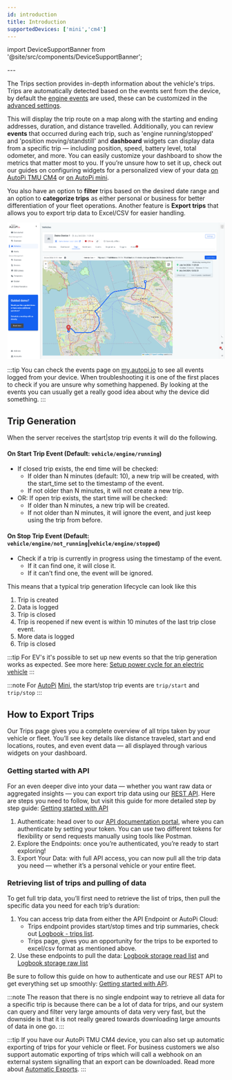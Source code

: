 ```yaml
---
id: introduction
title: Introduction
supportedDevices: ['mini','cm4']
---
```

import DeviceSupportBanner from '@site/src/components/DeviceSupportBanner';

<DeviceSupportBanner supported={frontMatter.supportedDevices} />
---

The Trips section provides in-depth information about the vehicle's trips. 
Trips are automatically detected based on the events sent from the device, by default the 
[engine events](/cloud/device_management/events/vehicle.md#engine-events) are used, these can be customized in the 
[advanced settings](/cloud/device_management/advanced_settings/autopi_tmu_cm4/trip.md#event).

This will display the trip route on a map along with the starting and ending addresses, duration, and distance travelled. 
Additionally, you can review **events** that occurred during each trip, such as 'engine running/stopped' and 'position moving/standstill' and **dashboard** widgets can display data from a specific trip — including position, speed, battery level, total odometer, and more. You can easily customize your dashboard to show the metrics that matter most to you. If you’re unsure how to set it up, check out our guides on configuring widgets for a personalized view of your data <a href="https://docs.autopi.io/getting_started/autopi_tmu_cm4/cm4-data-troubleshooting/#5-configuring-widgets" target="_blank">on AutoPi TMU CM4</a> or <a href="https://docs.autopi.io/getting_started/autopi_mini/mini-data-troubleshooting/#3-configuring-widgets/" target="_blank">on AutoPi mini</a>.

You also have an option to **filter** trips based on the desired date range and an option to **categorize trips** as either personal or business for better differentiation of your fleet operations. Another feature is **Export trips** that allows you to export trip data to Excel/CSV for easier handling. 

![Trip example](/img/cloud/fleet_management/vehicles/trips/intro/trip_demo_example_1.png)

:::tip
You can check the events page on [my.autopi.io](https://my.autopi.io) to see all events logged from your device. When troubleshooting it is one of the first places to check if you are unsure why something happened. By looking at the events you can usually get a really good idea about why the device did something.
:::

## Trip Generation

When the server receives the start|stop trip events it will do the following.

#### On Start Trip Event (Default: `vehicle/engine/running`)
   * If closed trip exists, the end time will be checked:
     * If older than N minutes (default: 10), a new trip will be created, with the start_time set to the timestamp of the event.
     * If not older than N minutes, it will not create a new trip.
   * OR: If open trip exists, the start time will be checked:
     * If older than N minutes, a new trip will be created.
     * If not older than N minutes, it will ignore the event, and just keep using the trip from before.

#### On Stop Trip Event (Default: `vehicle/engine/not_running`|`vehicle/engine/stopped`)
   * Check if a trip is currently in progress using the timestamp of the event.
     * If it can find one, it will close it.
     * If it can't find one, the event will be ignored.

This means that a typical trip generation lifecycle can look like this

1. Trip is created
2. Data is logged
3. Trip is closed
4. Trip is reopened if new event is within 10 minutes of the last trip close event.
5. More data is logged
6. Trip is closed

:::tip
For EV's it's possible to set up new events so that the trip generation works as expected.
See more here: [Setup power cycle for an electric vehicle](/getting_started/electric_vehicles/power-cycle-for-electric-vehicles/)
:::

:::note
For [AutoPi](https://www.autopi.io) [Mini](https://www.autopi.io/hardware/autopi-mini), the start/stop trip events are `trip/start` and `trip/stop`
:::


## How to Export Trips
Our Trips page gives you a complete overview of all trips taken by your vehicle or fleet. You’ll see key details like distance traveled, start and end locations, routes, and even event data — all displayed through various widgets on your dashboard.

### Getting started with API
For an even deeper dive into your data — whether you want raw data or aggregated insights — you can export trip data using our <a href="https://api.autopi.io/" target="_blank">REST API</a>. Here are steps you need to follow, but visit this guide for more detailed step by step guide: <a href="https://docs.autopi.io/getting_started/api/" target="_blank">Getting started with API</a>
1. Authenticate: head over to our <a href="https://api.autopi.io/" target="_blank">API documentation portal</a>, where you can authenticate by setting your token. You can use two different tokens for flexibility or send requests manually using tools like Postman.
2. Explore the Endpoints: once you’re authenticated, you’re ready to start exploring! 
3. Export Your Data: with full API access, you can now pull all the trip data you need — whether it’s a personal vehicle or your entire fleet.

### Retrieving list of trips and pulling of data
To get full trip data, you’ll first need to retrieve the list of trips, then pull the specific data you need for each trip’s duration:
1. You can access trip data from either the API Endpoint or AutoPi Cloud:
    - Trips endpoint provides start/stop times and trip summaries, check out <a href="https://api.autopi.io/#/logbook/logbook_trips_list/" target="_blank">Logbook - trips list</a>.
    - Trips page, gives you an opportunity for the trips to be exported to excel/csv format as mentioned above.
2.  Use these endpoints to pull the data: <a href="https://api.autopi.io/#/logbook/logbook_storage_read_list" target="_blank">Logbook storage read list</a> and <a href="https://api.autopi.io/#/logbook/logbook_storage_raw_list" target="_blank">Logbook storage raw list</a>  

Be sure to follow this guide on how to authenticate and use our REST API to get everything set up smoothly: <a href="https://docs.autopi.io/getting_started/api/" target="_blank">Getting started with API</a>.


:::note
The reason that there is no single endpoint way to retrieve all data for a specific trip is because
there can be a lot of data for trips, and our system can query and filter very large amounts of data
very very fast, but the downside is that it is not really geared towards downloading large amounts
of data in one go.
:::

:::tip
If you have our AutoPi TMU CM4 device, you can also set up automatic exporting of trips for your vehicle or fleet. 
For business customers we also support automatic exporting of trips which will call a webhook on
an external system signalling that an export can be downloaded. Read more about <a href="https://docs.autopi.io/cloud/fleet_management/vehicles/trips/automatic-exports/" target="_blank">Automatic Exports</a>.
:::